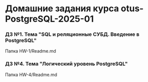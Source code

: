 # Домашние задания курса otus-PostgreSQL-2025-01

### ДЗ №1. Тема "SQL и реляционные СУБД. Введение в PostgreSQL"
Папка HW-1/Readme.md

### ДЗ №4. Тема "Логический уровень PostgreSQL"
Папка HW-4/Readme.md
